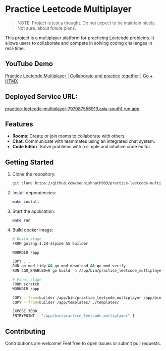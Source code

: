 # Practice Leetcode Multiplayer

> NOTE: Project is just a thought. Do not expect to be maintain nicely. Not sure, about future plans.

This project is a multiplayer platform for practicing Leetcode problems. It allows users to collaborate and compete in solving coding challenges in real-time.

## YouTube Demo

[Practice Leetcode Multiplayer | Collaborate and practice together | Go + HTMX
](https://www.youtube.com/watch?v=c63zSC71rVM)

## Deployed Service URL: 

[practice-leetcode-multiplayer-797087556919.asia-south1.run.app](https://practice-leetcode-multiplayer-797087556919.asia-south1.run.app)

## Features

- **Rooms**: Create or join rooms to collaborate with others.
- **Chat**: Communicate with teammates using an integrated chat system.
- **Code Editor**: Solve problems with a simple and intuitive code editor.

## Getting Started

1. Clone the repository:
    ```bash
    git clone https://github.com/sounishnath003/practice-leetcode-multiplayer.git
    ```
2. Install dependencies:
    ```bash
    make install
    ```
3. Start the application:
    ```bash
    make run
    ```
4. Build docker image:
    ```bash
    # Build stage
    FROM golang:1.24-alpine AS builder

    WORKDIR /app

    COPY . .
    RUN go mod tidy && go mod download && go mod verify
    RUN CGO_ENABLED=0 go build -o /app/bin/practice_leetcode_multiplayer main.go

    # Final stage
    FROM scratch
    WORKDIR /app

    COPY --from=builder /app/bin/practice_leetcode_multiplayer /app/bin/practice_leetcode_multiplayer
    COPY --from=builder /app/templates/ ./templates/

    EXPOSE 3000
    ENTRYPOINT [ "/app/bin/practice_leetcode_multiplayer" ]
    ```


## Contributing

Contributions are welcome! Feel free to open issues or submit pull requests.
